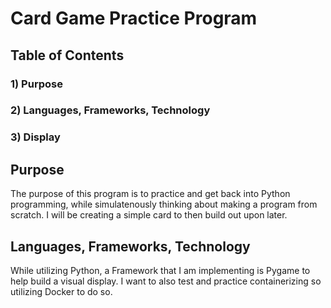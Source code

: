 # Card Game Practice Program

## Table of Contents

### 1) Purpose

### 2) Languages, Frameworks, Technology

### 3) Display

## Purpose

The purpose of this program is to practice and get back into Python programming, while simulatenously thinking about making a program from scratch. I will be creating a simple card to then build out upon later.

## Languages, Frameworks, Technology

While utilizing Python, a Framework that I am implementing is Pygame to help build a visual display. I want to also test and practice containerizing so utilizing Docker to do so.